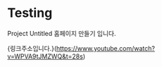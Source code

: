 # Testing
Project Untitled
홈페이지 만들기 입니다.

{링크주소입니다.}(https://www.youtube.com/watch?v=WPVA9tJMZWQ&t=28s)

